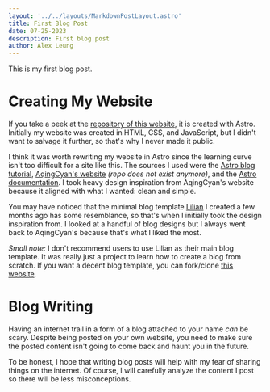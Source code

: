 ```yaml
---
layout: '../../layouts/MarkdownPostLayout.astro'
title: First Blog Post
date: 07-25-2023
description: First blog post
author: Alex Leung
---
```


This is my first blog post. 

# Creating My Website 

If you take a peek at the [repository of this website](https://github.com/alexwkleung/alexwkleung-website), it is created with Astro. Initially my website was created in HTML, CSS, and JavaScript, but I didn't want to salvage it further, so that's why I never made it public.

I think it was worth rewriting my website in Astro since the learning curve isn't too difficult for a site like this. The sources I used were the [Astro blog tutorial](https://docs.astro.build/en/tutorial/0-introduction/), [AqingCyan's website](https://github.com/AqingCyan/me) *(repo does not exist anymore)*, and the [Astro documentation](https://docs.astro.build/en/getting-started/). I took heavy design inspiration from AqingCyan's website because it aligned with what I wanted: clean and simple.

You may have noticed that the minimal blog template [Lilian](https://github.com/alexwkleung/Lilian) I created a few months ago has some resemblance, so that's when I initially took the design inspiration from. I looked at a handful of blog designs but I always went back to AqingCyan's because that's what I liked the most.

*Small note:* I don't recommend users to use Lilian as their main blog template. It was really just a project to learn how to create a blog from scratch. If you want a decent blog template, you can fork/clone [this website](https://github.com/alexwkleung/alexwkleung-website).

# Blog Writing

Having an internet trail in a form of a blog attached to your name *can* be scary. Despite being posted on your own website, you need to make sure the posted content isn't going to come back and haunt you in the future.

To be honest, I hope that writing blog posts will help with my fear of sharing things on the internet. Of course, I will carefully analyze the content I post so there will be less misconceptions.
